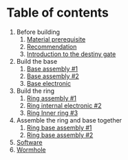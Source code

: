 # Table of contents
1. Before building
    1. [Material prerequisite](Build-Manual-0.md)
    2. [Recommendation](Build-Manual-1.md)
    3. [Introduction to the destiny gate](Gate-Intro.md)
2. Build the base
    1. [Base assembly #1](Build-Manual-Base-1.md)
    2. [Base assembly #2](Build-Manual-Base-2.md)
    3. [Base electronic](Build-Manual-Base-3.md)
3. Build the ring
    1. [Ring assembly #1](Build-Manual-Ring-1.md)
    2. [Ring internal electronic #2](Build-Manual-Ring-2.md)
    3. [Ring Inner ring #3](Build-Manual-Ring-3.md)
4. Assemble the ring and base together
    1. [Ring base assembly #1](Build-Manual-RingMotor-1.md)
    2. [Ring base assembly #2](Build-Manual-RingMotor-2.md)
5. [Software](Build-Manual-Software-1.md)
6. [Wormhole](Build-Manual-Wormhole-1.md)
